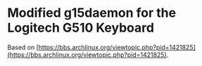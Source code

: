 # Modified g15daemon for the Logitech G510 Keyboard

Based on [https://bbs.archlinux.org/viewtopic.php?pid=1421825](https://bbs.archlinux.org/viewtopic.php?pid=1421825).
